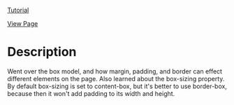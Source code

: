 [Tutorial](https://www.digitalocean.com/community/tutorials/how-to-work-with-the-box-model-in-css)

[View Page](https://bsmrdel101.github.io/HTML-CSS-Practice/tutorial_4/)

# Description

Went over the box model, and how margin, padding, and border can effect different elements on the page. Also learned about the box-sizing property. By default box-sizing is set to content-box, but it's better to use border-box, because then it won't add padding to its width and height.
